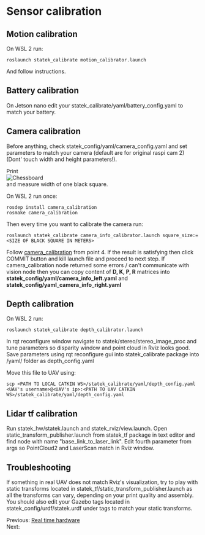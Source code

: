 # Sensor calibration
## Motion calibration
On WSL 2 run:
```
roslaunch statek_calibrate motion_calibrator.launch
```
And follow instructions.

## Battery calibration
On Jetson nano edit your statek_calibrate/yaml/battery_config.yaml to match your battery.

## Camera calibration
Before anything, check statek_config/yaml/camera_config.yaml and set parameters to match your camera (default are for original raspi cam 2) (Dont' touch width and height parameters!).

Print </br> 
![Chessboard](chessboard.png) </br> 
and measure width of one black square.

On WSL 2 run once:
```
rosdep install camera_calibration
rosmake camera_calibration
```
Then every time you want to calibrate the camera run:
```
roslaunch statek_calibrate camera_info_calibrator.launch square_size:=<SIZE OF BLACK SQUARE IN METERS>
```
Follow [camera_calibration](http://wiki.ros.org/camera_calibration/Tutorials/StereoCalibration) from point 4.
If the result is satisfying then click COMMIT button and kill launch file and proceed to next step. If camera_calibration node returned some errors / can't communicate with vision node then you can copy content of **D, K, P, R** matrices into **statek_config/yaml/camera_info_left.yaml** and **statek_config/yaml_camera_info_right.yaml**

## Depth calibration
On WSL 2 run:
```
roslaunch statek_calibrate depth_calibrator.launch
```
In rqt reconfigure window navigate to statek/stereo/stereo_image_proc and tune parameters so disparity window and point cloud in Rviz looks good. Save parameters using rqt reconfigure gui into statek_calibrate package into /yaml/ folder as depth_config.yaml

Move this file to UAV using:
```
scp <PATH TO LOCAL CATKIN WS>/statek_calibrate/yaml/depth_config.yaml <UAV's username>@<UAV's ip>:<PATH TO UAV CATKIN WS>/statek_calibrate/yaml/depth_config.yaml
```

## Lidar tf calibration
Run statek_hw/statek.launch and statek_rviz/view.launch.
Open static_transform_publisher.launch from statek_tf package in text editor and find node with name "base_link_to_laser_link". Edit fourth parameter from args so PointCloud2 and LaserScan match in Rviz window.

## Troubleshooting
If something in real UAV does not match Rviz's visualization, try to play with static transforms located in statek_tf/static_transform_publisher.launch as all the transforms can vary, depending on your print quality and assembly. You should also edit your Gazebo <pose> tags located in statek_config/urdf/statek.urdf under <gazebo> tags to match your static transforms.</br>

Previous: [Real time hardware](https://github.com/Tai-Min/Statek-UAV/blob/master/instructions/05_rt_hardware_preparation.md) </br>
Next: []()
